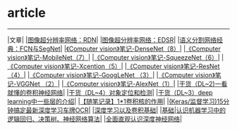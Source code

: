 # article
---
|文章|
|[图像超分辨率网络：RDN](https://mp.weixin.qq.com/s?__biz=MzUyMjE2MTE0Mw==&mid=2247487970&idx=1&sn=a3a7e3ca9f9916521d37fe543e10ec37&chksm=f9d14f7acea6c66c171ff37156c439695abbdaef13ee56a1ec3c244bad0f4afa488ce26abc24&token=1087641682&lang=zh_CN#rd)|
|[图像超分辨率网络：EDSR](https://mp.weixin.qq.com/s?__biz=MzUyMjE2MTE0Mw==&mid=2247487909&idx=1&sn=70ba22b56890025b3da1cb68661de633&chksm=f9d14f3dcea6c62bac7d6578629b53080eee4a4b40c67535fedf6b53789924ed01608f111ec0&token=1087641682&lang=zh_CN#rd)|
|[语义分割网络经典：FCN与SegNet](https://mp.weixin.qq.com/s?__biz=MzUyMjE2MTE0Mw==&mid=2247487884&idx=1&sn=896e19a944fe1f43644bb94d582cb7a2&chksm=f9d14f14cea6c6026de5c364fbec5addd0948c89fb787b6a8e29d34a686e96f0c473009d985c&token=1087641682&lang=zh_CN#rd)|
|[《Computer vision》笔记-DenseNet（8）](https://mp.weixin.qq.com/s?__biz=MzUyMjE2MTE0Mw==&mid=2247487550&idx=1&sn=f655783b90cd7e50c92a365cee15b059&chksm=f9d14ea6cea6c7b002d3b6668f05d6dd39d4cce372209dd76a059fab8f6386d7d379add11e3b&token=1087641682&lang=zh_CN#rd)|
|[《Computer vision》笔记-MobileNet（7）](https://mp.weixin.qq.com/s?__biz=MzUyMjE2MTE0Mw==&mid=2247487420&idx=1&sn=d2f7819dcf356a281200137ac9f5f073&chksm=f9d15124cea6d8322d57e874ebdf60456787ec4c755a61fbefb8982ee782d77f7b008fdd1603&token=1087641682&lang=zh_CN#rd)|
|[《Computer vision》笔记-SqueezeNet（6）](https://mp.weixin.qq.com/s?__biz=MzUyMjE2MTE0Mw==&mid=2247487394&idx=1&sn=64e2a4b096fbee0343a7a96fba591bc1&chksm=f9d1513acea6d82c629e79e6a452841c783fa3c9aa5b105bf196f9189f692651aaacdb9564fd&token=1087641682&lang=zh_CN#rd)|
|[《Computer vision》笔记-Xcention（5）](https://mp.weixin.qq.com/s/-RyYrJEyruF9UF93Hcxwdg)|
|[《Computer vision》笔记-ResNet（4）](https://mp.weixin.qq.com/s/-tQlRD7rWjqDBjMaQ0MSNw)|
|[《Computer vision》笔记-GoogLeNet （3）](Ghttps://mp.weixin.qq.com/s/MDBSU6plbATj8J1d7cXQCg)|
|[《Computer vision》笔记-VGGNet （2）](https://mp.weixin.qq.com/s/kwSZg_NyZTs_kzEZg9p0cg)|
|[《Computer vision》笔记-AlexNet（1）](https://mp.weixin.qq.com/s/KzbhRYXkYrQuaH9Yv72xuA)|
|[干货（DL~2)一看就懂的卷积神经网络](https://mp.weixin.qq.com/s?__biz=MzUyMjE2MTE0Mw==&mid=2247487327&idx=2&sn=62f75fd674cf7301ef2dced0375b93d2&chksm=f9d151c7cea6d8d12d45fe67c48e1651ec450d59ee43fa0dc4a8bc033b6a2845d186d084f6e6&token=1087641682&lang=zh_CN#rd)|
|[干货（DL~4）对象定位和检测](https://mp.weixin.qq.com/s?__biz=MzUyMjE2MTE0Mw==&mid=2247487183&idx=1&sn=176face642faaed7656c72902e12490e&chksm=f9d15057cea6d9419fffd22b1eee289f90e4f12a7111dccc86274457d0b96b307247dfca17ee&token=1087641682&lang=zh_CN#rd)|
|[干货（DL~3）deep learning中一些层的介绍](https://mp.weixin.qq.com/s?__biz=MzUyMjE2MTE0Mw==&mid=2247486770&idx=1&sn=91e29b2c78e5b049a2eb68f21640df92&chksm=f9d153aacea6dabc9efd7a9c58cf58e7686f0746215a8b8b100a747b41616161d5cf38c2be30&token=1087641682&lang=zh_CN#rd)|
|[【随笔记录】1*1卷积核的作用](https://mp.weixin.qq.com/s?__biz=MzUyMjE2MTE0Mw==&mid=2247486369&idx=1&sn=68bab2652070967cd7d8df80ba8e9b73&chksm=f9d15539cea6dc2fbd20c2c9a8afdfe98c197ae102257a946e22c8003fac2428d0a21d265eb6&token=1087641682&lang=zh_CN#rd)|
|[(Keras/监督学习)15分钟搞定最新深度学习车牌OCR](https://mp.weixin.qq.com/s?__biz=MzUyMjE2MTE0Mw==&mid=2247485817&idx=1&sn=c0899d6716baee443f3b7375346c13a2&chksm=f9d157e1cea6def76ccf7b18047b185198d8ba56d31a4df537137c88f12f457fa363c3be937c&token=1087641682&lang=zh_CN#rd)|
|[深度学习以及卷积基础](https://mp.weixin.qq.com/s?__biz=MzUyMjE2MTE0Mw==&mid=2247485632&idx=1&sn=a0b842d387685567f9ff94f3bd1832c2&chksm=f9d15658cea6df4ed3f24e4071228b780a8107314474428563e562152b9be8ab8428d1fd62b7&token=1087641682&lang=zh_CN#rd)|
|[基础|认识机器学习中的逻辑回归、决策树、神经网络算法](https://mp.weixin.qq.com/s?__biz=MzUyMjE2MTE0Mw==&mid=2247485402&idx=1&sn=d193ba31450b6c067b33a7154ddbfe96&chksm=f9d15942cea6d054ce657b3042eed02203953130333d54581ff3b307291e26a0dc9b1ae25f23&token=1087641682&lang=zh_CN#rd)|
|[全面直观认识深度神经网络](https://mp.weixin.qq.com/s?__biz=MzUyMjE2MTE0Mw==&mid=2247484462&idx=1&sn=705b19c0911db99d4a793ebe9485a4f7&chksm=f9d15ab6cea6d3a08f9091c962cb2897964c72d64a6b441cd488ba82d63de8f3fd7337cdf5b9&token=1087641682&lang=zh_CN#rd)|
